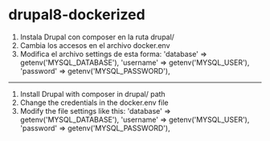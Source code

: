 # drupal8-dockerized

1. Instala Drupal con composer en la ruta drupal/
2. Cambia los accesos en el archivo docker.env
3. Modifica el archivo settings de esta forma:
  'database' => getenv('MYSQL_DATABASE'),
  'username' => getenv('MYSQL_USER'),
  'password' => getenv('MYSQL_PASSWORD'),
  
---------------------------------------------------

1. Install Drupal with composer in drupal/ path
2. Change the credentials in the docker.env file
3. Modify the file settings like this:
  'database' => getenv('MYSQL_DATABASE'),
  'username' => getenv('MYSQL_USER'),
  'password' => getenv('MYSQL_PASSWORD'),